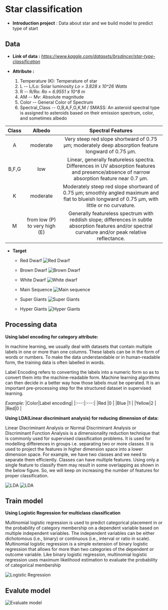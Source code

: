 # Star classification
* **Introduction project**  : Data about star and we build model to predict type of start


## Data
* **Link of data :**  *https://www.kaggle.com/datasets/brsdincer/star-type-classification*

* **Attribute :**
  1. Temperature (K): Temperature of star
  2. L -- L/Lo: Solar luminosity *Lo = 3.828 x 10^26 Watts*
  3. R -- R/Ro: *Ro = 6.9551 x 10^8 m*
  4. AM -- Mv: Absolute magnitude
  5. Color -- General Color of Spectrum
  6. Spectral_Class -- O,B,A,F,G,K,M / SMASS: An asteroid spectral type is assigned to asteroids based on their emission spectrum, color, and sometimes albedo

| Class       | Albedo          |                                       Spectral Features                                        |
| :-----------: | :-----------: | :-----------------:                                                                                 |
| A           | moderate        | Very steep red slope shortward of 0.75 μm; moderately deep absorption feature longward of 0.75 μm.|
| B,F,G       | low             | Linear, generally featureless spectra. Differences in UV absorption features and presence/absence of narrow absorption feature near 0.7 μm.|
| K             |moderate | Moderately steep red slope shortward of 0.75 μm; smoothly angled maximum and flat to blueish longward of 0.75 μm, with little or no curvature.|
| M             |from low (P) to very high (E)         |Generally featureless spectrum with reddish slope; differences in subtle absorption features and/or spectral curvature and/or peak relative reflectance.|

* **Target**

    * Red Dwarf 
        ![Red Dwarf](img_document/Red_Dwarf.jpg)
    
    * Brown Dwarf 
        ![Brown Dwarf](img_document/Brown_dwarf.jpg)
    
    * White Dwarf 
        ![White dwarf](img_document/White_dwarf.png)
    
    * Main Sequence 
        ![Main sequence](img_document/main_sequence.jpg)
    
    * Super Giants 
        ![Super Giants](img_document/super_giant.png)
    
    * Hyper Giants
        ![Hyper Giants](img_document/hyper_giant.png)

## Processing data
**Using label encoding for category attribute:**

In machine learning, we usually deal with datasets that contain multiple labels in one or more than one columns. These labels can be in the form of words or numbers. To make the data understandable or in human-readable form, the training data is often labelled in words. 

Label Encoding refers to converting the labels into a numeric form so as to convert them into the machine-readable form. Machine learning algorithms can then decide in a better way how those labels must be operated. It is an important pre-processing step for the structured dataset in supervised learning.

*Example:*
|Color|Label encoding|
|:---:|:---:|
|Red  |0    |
|Blue |1    |
|Yellow|2   |
|Red|0      |

**Using LDA(Linear discriminant analysis) for reducing dimension of data:**

Linear Discriminant Analysis or Normal Discriminant Analysis or Discriminant Function Analysis is a dimensionality reduction technique that is commonly used for supervised classification problems. It is used for modelling differences in groups i.e. separating two or more classes. It is used to project the features in higher dimension space into a lower dimension space. 
For example, we have two classes and we need to separate them efficiently. Classes can have multiple features. Using only a single feature to classify them may result in some overlapping as shown in the below figure. So, we will keep on increasing the number of features for proper classification. 

![LDA](img_document/LDA1.png)
![LDA](img_document/LDA2.png)

## Train model

**Using Logistic Regression for multiclass classification**

Multinomial logistic regression is used to predict categorical placement in or the
probability of category membership on a dependent variable based on multiple independent
variables. The independent variables can be either dichotomous (i.e., binary) or continuous (i.e.,
interval or ratio in scale). Multinomial logistic regression is a simple extension of binary logistic
regression that allows for more than two categories of the dependent or outcome variable. Like
binary logistic regression, multinomial logistic regression uses maximum likelihood estimation
to evaluate the probability of categorical membership

![Logistic Regression](img_document/Binary_vs_Multiclass_Classification.png)

## Evalute model

![Evaluate model](img_document/score.png)




